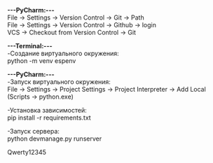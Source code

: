**---PyCharm:---**  
File -> Settings -> Version Control -> Git -> Path  
File -> Settings -> Version Control -> Github -> login  
VCS -> Checkout from Version Control -> Git

**---Terminal:---**  
-Создание виртуального окружения:  
python -m venv espenv

**---PyCharm:---**  
-Запуск виртуального окружения:  
File -> Settings -> Project Settings -> Project Interpreter -> Add Local  (Scripts -> python.exe)

-Установка зависимостей:  
pip install -r requirements.txt

-Запуск сервера:  
python devmanage.py runserver

Qwerty12345
